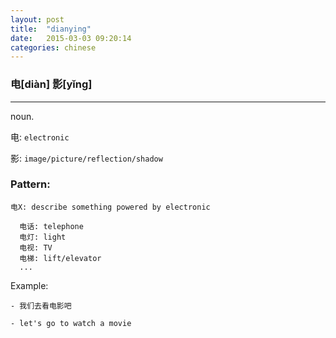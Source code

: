 ```yaml
---
layout: post
title:  "dianying"
date:   2015-03-03 09:20:14
categories: chinese
---
```

### 电[diàn] 影[yǐng]
-----------
noun.

电: `electronic`

影: `image/picture/reflection/shadow`

### Pattern:

    电X: describe something powered by electronic

      电话: telephone
      电灯: light
      电视: TV
      电梯: lift/elevator
      ...


Example:

    - 我们去看电影吧

    - let's go to watch a movie
